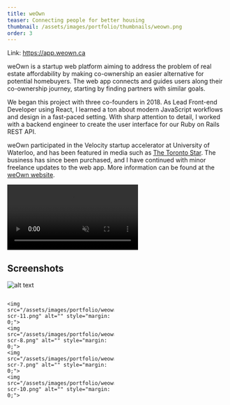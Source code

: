 ```yaml
---
title: weOwn
teaser: Connecting people for better housing
thumbnail: /assets/images/portfolio/thumbnails/weown.png
order: 3
---
```


Link: <https://app.weown.ca>



weOwn is a startup web platform aiming to address the problem of real estate affordability by making co-ownership an easier alternative for potential homebuyers. The web app connects and guides users along their co-ownership journey, starting by finding partners with similar goals.

We began this project with three co-founders in 2018. As Lead Front-end Developer using React, I learned a ton about modern JavaScript workflows and design in a fast-paced setting. With sharp attention to detail, I worked with a backend engineer to create the user interface for our Ruby on Rails REST API.

weOwn participated in the Velocity startup accelerator at University of Waterloo, and has been featured in media such as [The Toronto Star](https://www.thestar.com/news/gta/2019/02/28/looking-for-someone-to-share-a-mortgage-theres-an-app-for-that.html). The business has since been purchased, and I have continued with minor freelance updates to the web app. More information can be found at the [weOwn website](https://weown.ca/).

<video autoplay muted loop playsinline>
    <source src="/assets/videos/weown-demo.mp4" type="video/mp4">
</video>

## Screenshots

![alt text](/assets/images/portfolio/weown-scr-3.png)

<div style="
    display: grid;
    grid-auto-rows: auto;
    grid-template-columns: 1fr 1fr;
    grid-gap: 15px;
">

    <img src="/assets/images/portfolio/weown-scr-11.png" alt="" style="margin: 0;">
    <img src="/assets/images/portfolio/weown-scr-8.png" alt="" style="margin: 0;">
    <img src="/assets/images/portfolio/weown-scr-7.png" alt="" style="margin: 0;">
    <img src="/assets/images/portfolio/weown-scr-10.png" alt="" style="margin: 0;">

</div>
